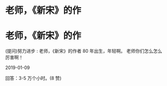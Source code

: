 # 老师，《新宋》的作

# 老师，《新宋》的作

(提问)努力进步 : 老师，《新宋》的作者 80 年出生，年轻啊。 老师你们怎么怎么厉害啊！

2019-01-09

回答：3-5 万个小时。(8 赞)
